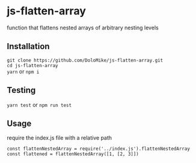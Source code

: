 # js-flatten-array
function that flattens nested arrays of arbitrary nesting levels

## Installation
`git clone https://github.com/DoloMike/js-flatten-array.git`  
`cd js-flatten-array`  
`yarn` or `npm i`

## Testing
`yarn test` or `npm run test`

## Usage
require the index.js file with a relative path

`const flattenNestedArray = require('../index.js').flattenNestedArray`  
`const flattened = flattenNestedArray([1, [2, 3]])`
